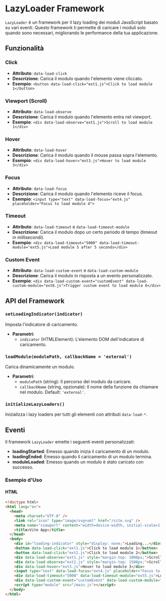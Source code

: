 # LazyLoader Framework

`LazyLoader` è un framework per il lazy loading dei moduli JavaScript basato su vari eventi. Questo framework ti permette di caricare i moduli solo quando sono necessari, migliorando le performance della tua applicazione.

## Funzionalità

### Click
- **Attributo**: `data-load-click`
- **Descrizione**: Carica il modulo quando l'elemento viene cliccato.
- **Esempio**: `<button data-load-click="ext1.js">Click to load module 1</button>`

### Viewport (Scroll)
- **Attributo**: `data-load-observe`
- **Descrizione**: Carica il modulo quando l'elemento entra nel viewport.
- **Esempio**: `<div data-load-observe="ext1.js">Scroll to load module 1</div>`

### Hover
- **Attributo**: `data-load-hover`
- **Descrizione**: Carica il modulo quando il mouse passa sopra l'elemento.
- **Esempio**: `<div data-load-hover="ext3.js">Hover to load module 3</div>`

### Focus
- **Attributo**: `data-load-focus`
- **Descrizione**: Carica il modulo quando l'elemento riceve il focus.
- **Esempio**: `<input type="text" data-load-focus="ext4.js" placeholder="Focus to load module 4">`

### Timeout
- **Attributo**: `data-load-timeout` e `data-load-timeout-module`
- **Descrizione**: Carica il modulo dopo un certo periodo di tempo (timeout in millisecondi).
- **Esempio**: `<div data-load-timeout="5000" data-load-timeout-module="ext5.js">Load module 5 after 5 seconds</div>`

### Custom Event
- **Attributo**: `data-load-custom-event` e `data-load-custom-module`
- **Descrizione**: Carica il modulo in risposta a un evento personalizzato.
- **Esempio**: `<div data-load-custom-event="customEvent" data-load-custom-module="ext6.js">Trigger custom event to load module 6</div>`

## API del Framework

### `setLoadingIndicator(indicator)`
Imposta l'indicatore di caricamento.

- **Parametri**:
  - `indicator` (HTMLElement): L'elemento DOM dell'indicatore di caricamento.

### `loadModule(modulePath, callbackName = 'external')`
Carica dinamicamente un modulo.

- **Parametri**:
  - `modulePath` (string): Il percorso del modulo da caricare.
  - `callbackName` (string, opzionale): Il nome della funzione da chiamare nel modulo. Default: `'external'`.

### `initializeLazyLoaders()`
Inizializza i lazy loaders per tutti gli elementi con attributi `data-load-*`.

## Eventi

Il framework `LazyLoader` emette i seguenti eventi personalizzati:

- **loadingStarted**: Emesso quando inizia il caricamento di un modulo.
- **loadingEnded**: Emesso quando il caricamento di un modulo termina.
- **moduleLoaded**: Emesso quando un modulo è stato caricato con successo.

### Esempio d'Uso

#### HTML

```html
<!doctype html>
<html lang="en">
  <head>
    <meta charset="UTF-8" />
    <link rel="icon" type="image/svg+xml" href="/vite.svg" />
    <meta name="viewport" content="width=device-width, initial-scale=1.0" />
    <title>Vite App</title>
  </head>
  <body>
    <div id="loading-indicator" style="display: none;">Loading...</div>
    <button data-load-click="ext1.js">Click to load module 1</button>
    <button data-load-click="ext2.js">Click to load module 2</button>
    <div data-load-observe="ext1.js" style="margin-top: 1000px;">Scroll to load module 1</div>
    <div data-load-observe="ext2.js" style="margin-top: 1500px;">Scroll to load module 2</div>
    <div data-load-hover="ext3.js">Hover to load module 3</div>
    <input type="text" data-load-focus="ext4.js" placeholder="Focus to load module 4">
    <div data-load-timeout="5000" data-load-timeout-module="ext5.js">Load module 5 after 5 seconds</div>
    <div data-load-custom-event="customEvent" data-load-custom-module="ext6.js">Trigger custom event to load module 6</div>
    <script type="module" src="/main.js"></script>
  </body>
</html>
